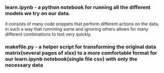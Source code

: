 ### learn.ipynb - a python notebook for running all the different models we try on our data.
it consists of many code snippets that perform different actions on the data, in such a way that runnining some and ignoring others allows for many different combinations to test very quickly.

### makefile.py - a helper script for transforming the original data matrix(several pages of xlsx) to a more comfortable format for our learn.ipynb notebook(single file csv) with only the necessary data
